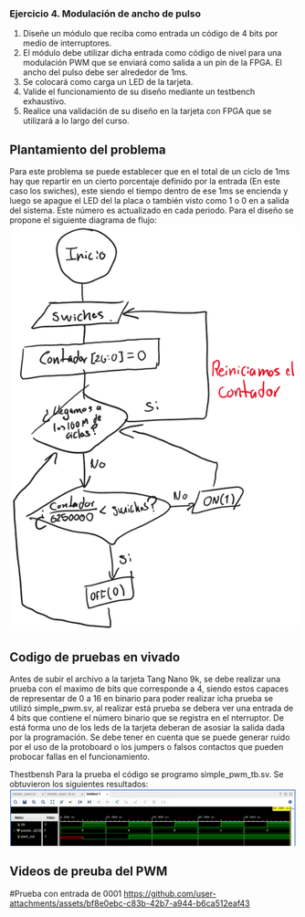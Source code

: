 ### Ejercicio 4. Modulación de ancho de pulso
1.  Diseñe un módulo que reciba como entrada un código de 4 bits por medio de interruptores.
2. El módulo debe utilizar dicha entrada como código de nivel para una modulación PWM que se enviará como salida a un pin de la FPGA. El ancho del pulso debe ser alrededor de 1ms.
3. Se colocará como carga un LED de la tarjeta.
4. Valide el funcionamiento de su diseño mediante un testbench exhaustivo.
5. Realice una validación de su diseño en la tarjeta con FPGA que se utilizará a lo largo del
 curso.

## Plantamiento del problema
 Para este problema se puede establecer que en el total de un ciclo de 1ms hay que repartir en un cierto porcentaje definido por la entrada (En este caso los swiches), este siendo el tiempo dentro de ese 1ms se encienda y luego se apague el LED del la placa o también visto como 1 o 0 en a salida del sistema. Este número es actualizado en cada periodo.
Para el diseño se propone el siguiente diagrama de flujo: 
![Diagrama de flujo para propuesta de programación](Diagrama_de_flujo.png)

 ## Codigo de pruebas en vivado 

 Antes de subir el archivo a la tarjeta Tang Nano 9k, se debe realizar una prueba con el maximo de bits que corresponde a 4, siendo estos capaces de representar de 0 a 16 en binario para poder realizar icha prueba se utilizó simple_pwm.sv, al realizar está prueba se debera ver una entrada de 4 bits que contiene el número binario que se registra en el nterruptor. De está forma uno de los leds de la tarjeta deberan de asosiar la salida dada por la programación. Se debe tener en cuenta que se puede generar ruido por el uso de la protoboard o los jumpers o falsos contactos que pueden probocar fallas en el funcionamiento.
 
Thestbensh 
Para la prueba el código se programo simple_pwm_tb.sv. Se obtuvieron los siguientes resultados:
![Resultados del testbench](pwm_tb.png)
 
## Videos de preuba del PWM
#Prueba con entrada de 0001
https://github.com/user-attachments/assets/bf8e0ebc-c83b-42b7-a944-b6ca512eaf43


